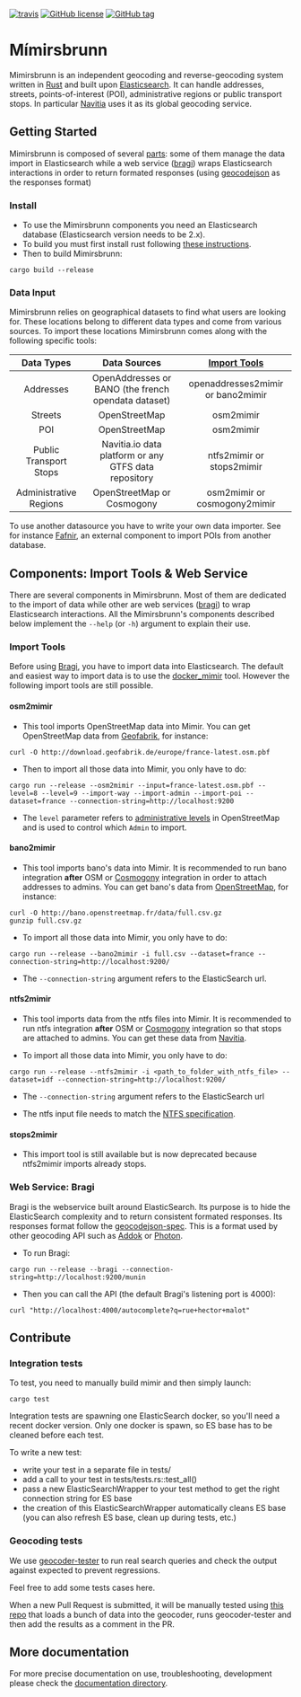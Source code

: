 [![travis](https://travis-ci.org/CanalTP/mimirsbrunn.svg?branch=master)](https://travis-ci.org/CanalTP/mimirsbrunn)
[![GitHub license](https://img.shields.io/github/license/CanalTP/mimirsbrunn.svg)](https://github.com/CanalTP/mimirsbrunn/blob/master/LICENSE)
[![GitHub tag](https://img.shields.io/github/tag/CanalTP/mimirsbrunn.svg)](https://github.com/CanalTP/mimirsbrunn/tag)

# Mímirsbrunn

Mimirsbrunn is an independent geocoding and reverse-geocoding system written in [Rust](https://www.rust-lang.org/en-US/) and built upon [Elasticsearch](https://www.elastic.co).
It can handle addresses, streets, points-of-interest (POI), administrative regions or public transport stops.
In particular [Navitia](https://github.com/CanalTP/navitia) uses it as its global geocoding service.

## Getting Started

Mimirsbrunn is composed of several [parts](#components): some of them manage the data import in Elasticsearch while a web service ([bragi](#bragi)) wraps Elasticsearch interactions in order to return formated responses (using [geocodejson](https://github.com/geocoders/geocodejson-spec) as the responses format)

### Install

- To use the Mimirsbrunn components you need an Elasticsearch database (Elasticsearch version needs to be 2.x).
- To build you must first install rust following [these instructions](https://www.rust-lang.org/en-US/install.html).
- Then to build Mimirsbrunn:
```shell
cargo build --release
```

### Data Input

Mimirsbrunn relies on geographical datasets to find what users are looking for.
These locations belong to different data types and come from various sources.
To import these locations Mimirsbrunn comes along with the following specific tools:

Data Types | Data Sources | [Import Tools](#components)
:---: | :---: | :---:
Addresses | OpenAddresses  or BANO (the french opendata dataset) | openaddresses2mimir or bano2mimir
Streets | OpenStreetMap | osm2mimir
POI | OpenStreetMap | osm2mimir
Public Transport Stops | Navitia.io data platform  or any GTFS data repository | ntfs2mimir or stops2mimir
Administrative Regions | OpenStreetMap or Cosmogony | osm2mimir or cosmogony2mimir

To use another datasource you have to write your own data importer.
See for instance [Fafnir](https://github.com/QwantResearch/fafnir), an external component to import POIs from another database.

## <a name=components> Components: Import Tools & Web Service </a>

There are several components in Mimirsbrunn. Most of them are dedicated to the import of data while other are web services ([bragi](#bragi)) to wrap Elasticsearch interactions.
All the Mimirsbrunn's components described below implement the `--help` (or `-h`) argument to explain their use.

### Import Tools

Before using [Bragi](#bragi), you have to import data into Elasticsearch.
The default and easiest way to import data is to use the [docker_mimir](https://github.com/QwantResearch/docker_mimir) tool.
However the following import tools are still possible.

#### osm2mimir

- This tool imports OpenStreetMap data into Mimir. You can get OpenStreetMap data from [Geofabrik](http://download.geofabrik.de/), for instance:
```shell
curl -O http://download.geofabrik.de/europe/france-latest.osm.pbf
```
- Then to import all those data into Mimir, you only have to do:
```shell
cargo run --release --osm2mimir --input=france-latest.osm.pbf --level=8 --level=9 --import-way --import-admin --import-poi --dataset=france --connection-string=http://localhost:9200
```
- The `level` parameter refers to [administrative levels](https://wiki.openstreetmap.org/wiki/Tag:boundary%3Dadministrative) in OpenStreetMap and is used to control which `Admin` to import.

#### bano2mimir

- This tool imports bano's data into Mimir. It is recommended to run bano integration **after** OSM or [Cosmogony](https://github.com/osm-without-borders/cosmogony) integration in order to attach addresses to admins. You can get bano's data from [OpenStreetMap](http://bano.openstreetmap.fr/data/), for instance:
```shell
curl -O http://bano.openstreetmap.fr/data/full.csv.gz
gunzip full.csv.gz
```
- To import all those data into Mimir, you only have to do:
```shell
cargo run --release --bano2mimir -i full.csv --dataset=france --connection-string=http://localhost:9200/
```
- The `--connection-string` argument refers to the ElasticSearch url.

#### ntfs2mimir

- This tool imports data from the ntfs files into Mimir. It is recommended to run ntfs integration **after** OSM or [Cosmogony](https://github.com/osm-without-borders/cosmogony) integration so that stops are attached to admins. You can get these data from [Navitia](https://navitia.opendatasoft.com/explore).

- To import all those data into Mimir, you only have to do:
```shell
cargo run --release --ntfs2mimir -i <path_to_folder_with_ntfs_file> --dataset=idf --connection-string=http://localhost:9200/
```

- The `--connection-string` argument refers to the ElasticSearch url

- The ntfs input file needs to match the [NTFS specification](https://github.com/CanalTP/navitia/blob/dev/documentation/ntfs/ntfs_0.6.md).

#### stops2mimir

- This import tool is still available but is now deprecated because ntfs2mimir imports already stops.

### <a name=bragi> Web Service: Bragi </a>

Bragi is the webservice built around ElasticSearch.
Its purpose is to hide the ElasticSearch complexity and to return consistent formated responses.
Its responses format follow the [geocodejson-spec](https://github.com/geocoders/geocodejson-spec).
This is a format used by other geocoding API such as [Addok](https://github.com/addok/addok) or [Photon](https://github.com/komoot/photon).

- To run Bragi:
```shell
cargo run --release --bragi --connection-string=http://localhost:9200/munin
```

- Then you can call the API (the default Bragi's listening port is 4000):
```
curl "http://localhost:4000/autocomplete?q=rue+hector+malot"
```

## Contribute

### Integration tests

To test, you need to manually build mimir and then simply launch:

```shell
cargo test
```

Integration tests are spawning one ElasticSearch docker, so you'll need a recent docker version. Only one docker is spawn, so ES base has to be cleaned before each test.

To write a new test:

- write your test in a separate file in tests/
- add a call to your test in tests/tests.rs::test_all()
- pass a new ElasticSearchWrapper to your test method to get the right connection string for ES base
- the creation of this ElasticSearchWrapper automatically cleans ES base (you can also refresh ES base, clean up during tests, etc.)

### Geocoding tests

We use [geocoder-tester](https://github.com/geocoders/geocoder-tester) to run real search queries and check the output against expected to prevent regressions.

Feel free to add some tests cases here.

When a new Pull Request is submitted, it will be manually tested using [this repo](https://gitlab.com/QwantResearch/mimir-geocoder-tester/) that loads a bunch of data into the geocoder, runs geocoder-tester and then add the results as a comment in the PR.


## More documentation

For more precise documentation on use, troubleshooting, development please check the [documentation directory](documentation/readme.md).
